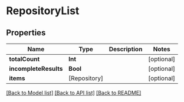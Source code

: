 # RepositoryList

## Properties
Name | Type | Description | Notes
------------ | ------------- | ------------- | -------------
**totalCount** | **Int** |  | [optional] 
**incompleteResults** | **Bool** |  | [optional] 
**items** | [Repository] |  | [optional] 

[[Back to Model list]](../README.md#documentation-for-models) [[Back to API list]](../README.md#documentation-for-api-endpoints) [[Back to README]](../README.md)


